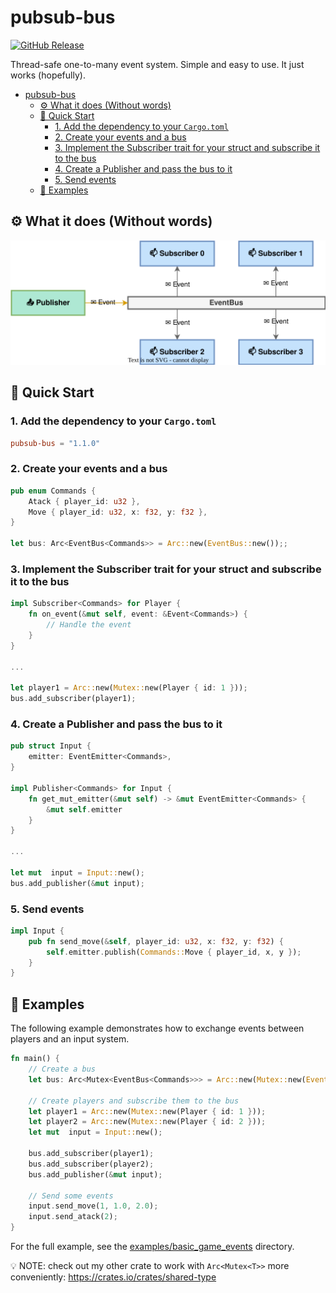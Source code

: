 # pubsub-bus

[![GitHub Release](https://img.shields.io/github/v/release/an-dr/pubsub-bus)](https://github.com/an-dr/pubsub-bus/releases)

Thread-safe one-to-many event system. Simple and easy to use. It just works (hopefully).

- [pubsub-bus](#pubsub-bus)
    - [⚙️ What it does (Without words)](#️-what-it-does-without-words)
    - [🚀 Quick Start](#-quick-start)
        - [1. Add the dependency to your `Cargo.toml`](#1-add-the-dependency-to-your-cargotoml)
        - [2. Create your events and a bus](#2-create-your-events-and-a-bus)
        - [3. Implement the Subscriber trait for your struct and subscribe it to the bus](#3-implement-the-subscriber-trait-for-your-struct-and-subscribe-it-to-the-bus)
        - [4. Create a Publisher and pass the bus to it](#4-create-a-publisher-and-pass-the-bus-to-it)
        - [5. Send events](#5-send-events)
    - [📖 Examples](#-examples)

## ⚙️ What it does (Without words)

![Publishing](docs/README/structure.drawio.svg)

## 🚀 Quick Start

### 1. Add the dependency to your `Cargo.toml`

```toml
pubsub-bus = "1.1.0"
```

### 2. Create your events and a bus

```rust
pub enum Commands {
    Atack { player_id: u32 },
    Move { player_id: u32, x: f32, y: f32 },
}

let bus: Arc<EventBus<Commands>> = Arc::new(EventBus::new());;
```

### 3. Implement the Subscriber trait for your struct and subscribe it to the bus

```rust
impl Subscriber<Commands> for Player {
    fn on_event(&mut self, event: &Event<Commands>) {
        // Handle the event
    }
}

...

let player1 = Arc::new(Mutex::new(Player { id: 1 }));
bus.add_subscriber(player1);
```

### 4. Create a Publisher and pass the bus to it

```rust
pub struct Input {
    emitter: EventEmitter<Commands>,
}

impl Publisher<Commands> for Input {
    fn get_mut_emitter(&mut self) -> &mut EventEmitter<Commands> {
        &mut self.emitter
    }
}

...

let mut  input = Input::new();
bus.add_publisher(&mut input);

```

### 5. Send events

```rust
impl Input {
    pub fn send_move(&self, player_id: u32, x: f32, y: f32) {
        self.emitter.publish(Commands::Move { player_id, x, y });
    }
}
```

## 📖 Examples

The following example demonstrates how to exchange events between players and an input system.

```rust
fn main() {
    // Create a bus
    let bus: Arc<Mutex<EventBus<Commands>>> = Arc::new(Mutex::new(EventBus::new()));

    // Create players and subscribe them to the bus
    let player1 = Arc::new(Mutex::new(Player { id: 1 }));
    let player2 = Arc::new(Mutex::new(Player { id: 2 }));
    let mut  input = Input::new();

    bus.add_subscriber(player1);
    bus.add_subscriber(player2);
    bus.add_publisher(&mut input);

    // Send some events
    input.send_move(1, 1.0, 2.0);
    input.send_atack(2);
}
```

For the full example, see the [examples/basic_game_events](examples/basic_game_events) directory.

💡 NOTE: check out my other crate to work with `Arc<Mutex<T>>` more conveniently: <https://crates.io/crates/shared-type>
